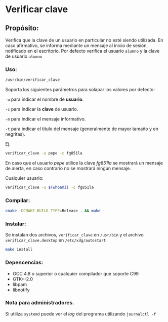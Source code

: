# Verificar clave
## Propósito:
Verifica que la clave de un usuario en particular no esté siendo utilizada.
En caso afirmativo, se informa mediante un mensaje al inicio de sesión,
notificado en el escritorio.
Por defecto verifica el usuario ```alumno``` y la clave de usuario ```alumno```


### Uso:
```bash 
/usr/bin/verificar_clave
```
Soporta los siguientes parámetros para solapar los valores por defecto:

```-u``` para indicar el nombre de **usuario**.

```-c``` para indicar la **clave** de usuario.

```-m``` para indicar el mensaje informativo.

```-t``` para indicar el titulo del mensaje (generalmente de mayor tamaño y en
negritas).


Ej.

```bash
verificar_clave -u pepe -c fg851la
```

En caso que el usuario *pepe* utilice la clave *fg851la* se mostrará un
mensaje de alerta, en caso contrario no se mostrará ningún mensaje.

Cualquier usuario:

```bash
verificar_clave -u $(whoami) -c fg851la
```


### Compilar:
```bash
cmake -DCMAKE_BUILD_TYPE=Release . && make
```

### Instalar:
Se instalan dos archivos, ```verificar_clave``` en ```/usr/bin``` y el archivo
```verificar_clave.desktop``` en ```/etc/xdg/autostart```

```bash
make install
```

### Depencencias:
- GCC 4.8 o superior o cualquier compilador que soporte C99
- GTK+-2.0
- libpam
- libnotify

### Nota para administradores.
Si utiliza ```systemd``` puede ver el *log* del programa utilizando ```journalctl -f```



